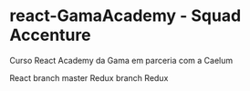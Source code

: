 # react-GamaAcademy - Squad Accenture
Curso React Academy da Gama em parceria com a Caelum


React branch master
Redux branch Redux
